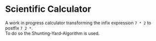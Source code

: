 # Scientific Calculator
A work in progress calculator transforming the infix expression `7 * 2` to postfix `7 2 *`. 
<br>
To do so the Shunting-Yard-Algorithm is used. 
